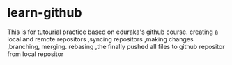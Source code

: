 # learn-github

This is for tutourial practice based on eduraka's github course.
creating a local and remote repositors
,syncing repositors
,making changes 
,branching, merging. rebasing
,the finally pushed all files to github repositor from local repositor
